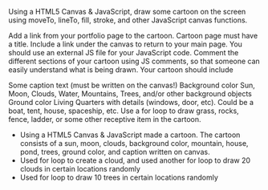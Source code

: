 Using a HTML5 Canvas & JavaScript, draw some cartoon on the screen using moveTo, lineTo, fill, stroke, and other JavaScript canvas functions.

Add a link from your portfolio page to the cartoon.
Cartoon page must have a title. Include a link under the canvas to return to your main page.
You should use an external JS file for your JavaScript code.
Comment the different sections of your cartoon using JS comments, so that someone can easily understand what is being drawn.
Your cartoon should include

Some caption text (must be written on the canvas!)
Background color
Sun, Moon, Clouds, Water, Mountains, Trees, and/or other background objects
Ground color
Living Quarters with details (windows, door, etc). Could be a boat, tent, house, spaceship, etc.
Use a for loop to draw grass, rocks, fence, ladder, or some other receptive item in the cartoon.

- Using a HTML5 Canvas & JavaScript made a cartoon. The cartoon consists of a sun, moon, clouds, background color, mountain, house, pond, trees, ground color, and caption written on canvas.
- Used for loop to create a cloud, and used another for loop to draw 20 clouds in certain locations randomly
- Used for loop to draw 10 trees in certain locations randomly
